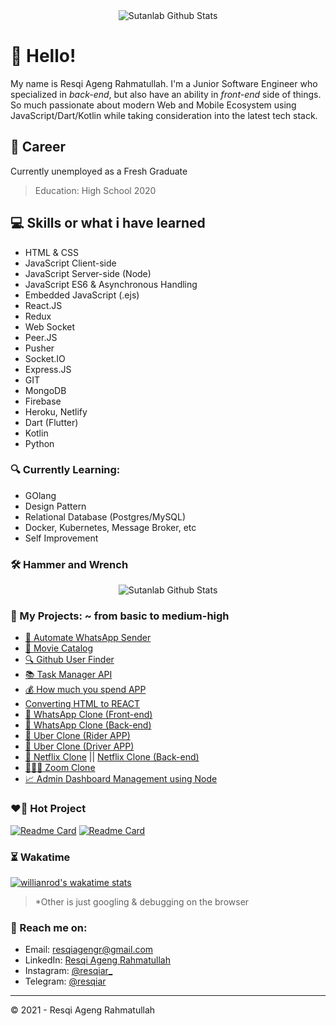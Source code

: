 <div align="center">
  <img src="https://github-readme-stats.vercel.app/api?username=resqiar&?include_all_commits=true&count_private=true&show_icons=true&theme=radical&repo=cube-video-sharing" alt="Sutanlab Github Stats">
</div>

# 👋 Hello! 
My name is Resqi Ageng Rahmatullah. I'm a Junior Software Engineer who specialized in *back-end*, but also have an ability in *front-end* side of things. So much passionate about modern Web and Mobile Ecosystem using JavaScript/Dart/Kotlin while taking consideration into the latest tech stack.

## 💼 Career
Currently unemployed as a Fresh Graduate
> Education: High School 2020

## 💻 Skills or what i have learned 
- HTML & CSS
- JavaScript Client-side
- JavaScript Server-side (Node)
- JavaScript ES6 & Asynchronous Handling
- Embedded JavaScript (.ejs)
- React.JS
- Redux
- Web Socket
- Peer.JS
- Pusher 
- Socket.IO
- Express.JS
- GIT
- MongoDB
- Firebase
- Heroku, Netlify
- Dart (Flutter)
- Kotlin
- Python

### 🔍 Currently Learning:
- GOlang
- Design Pattern
- Relational Database (Postgres/MySQL)
- Docker, Kubernetes, Message Broker, etc
- Self Improvement

### 🛠️ Hammer and Wrench
<div align="center">
  <img src="https://github-readme-stats.vercel.app/api/top-langs/?username=resqiar&theme=radical&layout=compact" alt="Sutanlab Github Stats">
</div>

### 🧰 My Projects: ~ from basic to medium-high
- [💬 Automate WhatsApp Sender](https://github.com/resqiar/automate-wa-message)
- [🎥 Movie Catalog](https://github.com/resqiar/Simple-Movie-Catalog)
- [🔍 Github User Finder](https://github.com/resqiar/GithubUserFinder)
- [📚 Task Manager API](https://github.com/resqiar/Task-Manager-API)
- [💰 How much you spend APP](https://github.com/resqiar/How-Much-You-Spent-App)
- [Converting HTML to REACT](https://github.com/resqiar/Cube-Template)
- [💬 WhatsApp Clone (Front-end)](https://github.com/resqiar/cube-whatsapp-clone)
- [💬 WhatsApp Clone (Back-end)](https://github.com/resqiar/cube-whatsapp-backend)
- [🚗 Uber Clone (Rider APP)](https://github.com/resqiar/Letsjek-Rider)
- [🚗 Uber Clone (Driver APP)](https://github.com/resqiar/LetsJek-Driver)
- [🎥 Netflix Clone](https://github.com/resqiar/Netflix-clone) || [Netflix Clone (Back-end)](https://github.com/resqiar/Netflix-clone-server)
- [🧑‍🤝‍🧑 Zoom Clone](https://github.com/resqiar/cube-video-sharing) 
- [📈 Admin Dashboard Management using Node](https://github.com/resqiar/staycation-backend)

### ❤️‍🔥 Hot Project
[![Readme Card](https://github-readme-stats.vercel.app/api/pin/?username=resqiar&repo=cube-video-sharing&theme=radical)](https://github.com/anuraghazra/github-readme-stats)
[![Readme Card](https://github-readme-stats.vercel.app/api/pin/?username=resqiar&repo=Netflix-clone&theme=radical)](https://github.com/anuraghazra/github-readme-stats)

### ⏳ Wakatime
[![willianrod's wakatime stats](https://github-readme-stats.vercel.app/api/wakatime?username=resqiar&theme=radical&layout=compact)](https://github.com/anuraghazra/github-readme-stats)
> *Other is just googling & debugging on the browser


### 🚀 Reach me on:
- Email: [resqiagengr@gmail.com](resqiagengr@gmail.com)
- LinkedIn: [Resqi Ageng Rahmatullah](www.linkedin.com/in/resqi-ageng-rahmatullah-8692911a5)
- Instagram: [@resqiar_](https://www.instagram.com/resqiar_)
- Telegram: [@resqiar](https://t.me/resqiar)

---
© 2021 - Resqi Ageng Rahmatullah
